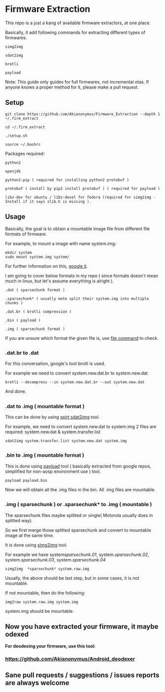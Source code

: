# Firmware Extraction #

This repo is a just a kang of available firmware extractors, at one place.

Basically, it add following commands for extracting different types of firmwares.
	
	simg2img
	
	sdat2img
	
	brotli
	
	payload

Note: This guide only guides for full firmwares, not incremental otas. If anyone knows a proper method for it, please make a pull request.

##
##
## Setup

	git clone https://github.com/Akianonymus/Firmware_Extraction --depth 1 ~/.firm_extract

	cd ~/.firm_extract

	./setup.sh

	source ~/.bashrc

Packages required:

	python2
	
	openjdk
	
	python2-pip ( required for installing python2 protobuf )
	
	protobuf ( install by pip2 install protobuf ) ( required for payload )
	
	libz-dev for ubuntu / libz-devel for fedora (required for simg2img - Install if it says zlib.h is missing ).
##
##
## Usage
Basically, the goal is to obtain a mountable image file from different file formats of firmware.

For example, to mount a image with name system.img:

	mkdir system
	sudo mount system.img system/

For further information on this, [google it](https://www.google.com/search?q=how+to+mount+img+in+linux).

I am going to cover below formats in my repo ( since formats doesn't mean much in linux, but let's assume everything is alright ).

	.dat ( sparsechunk format )

	.sparsechunk* ( usually moto split their system.img into multiple chunks )

	.dat.br ( brotli compression )

	.bin ( payload )

	.img ( sparsechunk format )

If you are unsure which format the given file is, use [file command](http://man7.org/linux/man-pages/man1/file.1.html) to check.
##
### .dat.br to .dat ###

For this conversation, google's tool brotli is used.

For example we need to convert system.new.dat.br to system.new.dat

	brotli --decompress --in system.new.dat.br --out system.new.dat

And done.
##
### .dat to .img ( mountable format ) ###

This can be done by using [xpirt sdat2img](https://github.com/xpirt/sdat2img) tool.

For example, we need to convert system.new.dat to system.img
2 files are required: system.new.dat & system.transfer.list

	sdat2img system.transfer.list system.new.dat system.img
##
### .bin to .img ( mountable format ) ###

This is done using [payload](https://github.com/cyxx/extract_android_ota_payload) tool ( basically extracted from google repos, simplified for non-aosp environment use ) tool.

	payload payload.bin
			
Now we will obtain all the .img files in the bin. All .img files are mountable.
##
### .img ( sparsechunk ) or .sparsechunk* to .img ( mountable ) ###

The sparsechunk files maybe  splitted or single( Motorola usually does in splitted way).

So we first merge those splitted sparsechunk and convert to mountable image at the same time.

It is done using [simg2img](https://github.com/anestisb/android-simg2img) tool.

For example we have system*sparsechunk.01*,  system.*sparsechunk.02*, system.*sparsechunk.03*,  system.*sparsechunk.04* 

	simg2img  *sparsechunk* system.raw.img

Usually, the above should be last step, but in some cases, it is not mountable.

If not mountable, then do the following:

	img2raw system.raw.img system.img
	
system.img should be mountable.
##
##

## Now you have extracted your firmware, it maybe odexed ##

**For deodexing your firmware, use this tool:**
### https://github.com/Akianonymus/Android_deodexer ###
##
## Sane pull requests / suggestions / issues reports are always welcome ##

